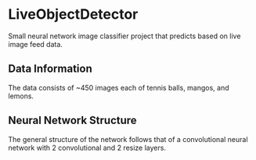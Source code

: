 # LiveObjectDetector
Small neural network image classifier project that predicts based on live image feed data.

## Data Information
The data consists of ~450 images each of tennis balls, mangos, and lemons.

## Neural Network Structure
The general structure of the network follows that of a convolutional neural network with 2 convolutional and 2 resize layers.
